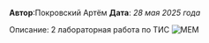 **Автор**:Покровский Артём
**Дата**: *28 мая 2025 года*

Описание: 2 лабораторная работа по ТИС
![MEM](https://stevsky.ru/dibujos/2017/05/memes_2017_26.jpg)
